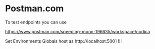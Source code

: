 # Postman.com

To test endpoints you can use 

https://www.postman.com/speeding-moon-196635/workspace/codica

Set Environments Globals host as http://localhost:5001 !!!


